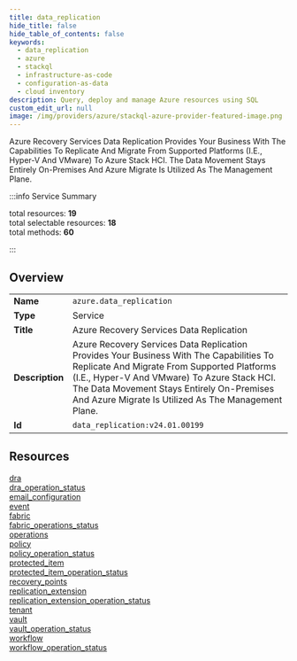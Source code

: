 ```yaml
---
title: data_replication
hide_title: false
hide_table_of_contents: false
keywords:
  - data_replication
  - azure
  - stackql
  - infrastructure-as-code
  - configuration-as-data
  - cloud inventory
description: Query, deploy and manage Azure resources using SQL
custom_edit_url: null
image: /img/providers/azure/stackql-azure-provider-featured-image.png
---
```

Azure Recovery Services Data Replication Provides Your Business With The Capabilities To Replicate And Migrate From Supported Platforms (I.E., Hyper-V And VMware) To Azure Stack HCI. The Data Movement Stays Entirely On-Premises And Azure Migrate Is Utilized As The Management Plane.  
    
:::info Service Summary

<div class="row">
<div class="providerDocColumn">
<span>total resources:&nbsp;<b>19</b></span><br />
<span>total selectable resources:&nbsp;<b>18</b></span><br />
<span>total methods:&nbsp;<b>60</b></span><br />
</div>
</div>

:::

## Overview
<table><tbody>
<tr><td><b>Name</b></td><td><code>azure.data_replication</code></td></tr>
<tr><td><b>Type</b></td><td>Service</td></tr>
<tr><td><b>Title</b></td><td>Azure Recovery Services Data Replication</td></tr>
<tr><td><b>Description</b></td><td>Azure Recovery Services Data Replication Provides Your Business With The Capabilities To Replicate And Migrate From Supported Platforms (I.E., Hyper-V And VMware) To Azure Stack HCI. The Data Movement Stays Entirely On-Premises And Azure Migrate Is Utilized As The Management Plane.</td></tr>
<tr><td><b>Id</b></td><td><code>data_replication:v24.01.00199</code></td></tr>
</tbody></table>

## Resources
<div class="row">
<div class="providerDocColumn">
<a href="/providers/azure/data_replication/dra/">dra</a><br />
<a href="/providers/azure/data_replication/dra_operation_status/">dra_operation_status</a><br />
<a href="/providers/azure/data_replication/email_configuration/">email_configuration</a><br />
<a href="/providers/azure/data_replication/event/">event</a><br />
<a href="/providers/azure/data_replication/fabric/">fabric</a><br />
<a href="/providers/azure/data_replication/fabric_operations_status/">fabric_operations_status</a><br />
<a href="/providers/azure/data_replication/operations/">operations</a><br />
<a href="/providers/azure/data_replication/policy/">policy</a><br />
<a href="/providers/azure/data_replication/policy_operation_status/">policy_operation_status</a><br />
<a href="/providers/azure/data_replication/protected_item/">protected_item</a><br />
</div>
<div class="providerDocColumn">
<a href="/providers/azure/data_replication/protected_item_operation_status/">protected_item_operation_status</a><br />
<a href="/providers/azure/data_replication/recovery_points/">recovery_points</a><br />
<a href="/providers/azure/data_replication/replication_extension/">replication_extension</a><br />
<a href="/providers/azure/data_replication/replication_extension_operation_status/">replication_extension_operation_status</a><br />
<a href="/providers/azure/data_replication/tenant/">tenant</a><br />
<a href="/providers/azure/data_replication/vault/">vault</a><br />
<a href="/providers/azure/data_replication/vault_operation_status/">vault_operation_status</a><br />
<a href="/providers/azure/data_replication/workflow/">workflow</a><br />
<a href="/providers/azure/data_replication/workflow_operation_status/">workflow_operation_status</a><br />
</div>
</div>
